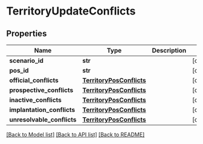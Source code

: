 # TerritoryUpdateConflicts

## Properties
Name | Type | Description | Notes
------------ | ------------- | ------------- | -------------
**scenario_id** | **str** |  | [optional] 
**pos_id** | **str** |  | [optional] 
**official_conflicts** | [**TerritoryPosConflicts**](TerritoryPosConflicts.md) |  | [optional] 
**prospective_conflicts** | [**TerritoryPosConflicts**](TerritoryPosConflicts.md) |  | [optional] 
**inactive_conflicts** | [**TerritoryPosConflicts**](TerritoryPosConflicts.md) |  | [optional] 
**implantation_conflicts** | [**TerritoryPosConflicts**](TerritoryPosConflicts.md) |  | [optional] 
**unresolvable_conflicts** | [**TerritoryPosConflicts**](TerritoryPosConflicts.md) |  | [optional] 

[[Back to Model list]](../README.md#documentation-for-models) [[Back to API list]](../README.md#documentation-for-api-endpoints) [[Back to README]](../README.md)

